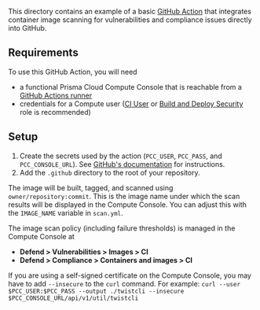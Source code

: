 This directory contains an example of a basic [GitHub Action](https://docs.github.com/en/actions) that integrates container image scanning for vulnerabilities and compliance issues directly into GitHub.

## Requirements
To use this GitHub Action, you will need
* a functional Prisma Cloud Compute Console that is reachable from a [GitHub Actions runner](https://github.com/actions/runner)
* credentials for a Compute user ([CI User](https://docs.twistlock.com/docs/compute_edition/authentication/user_roles.html#ci-user) or [Build and Deploy Security](https://docs.twistlock.com/docs/enterprise_edition/authentication/prisma_cloud_user_roles.html#prisma-cloud-roles-to-compute-roles-mapping) role is recommended)

## Setup
1. Create the secrets used by the action (`PCC_USER`, `PCC_PASS`, and `PCC_CONSOLE_URL`). See [GitHub's documentation](https://docs.github.com/en/actions/reference/encrypted-secrets#creating-encrypted-secrets-for-a-repository) for instructions.
2. Add the `.github` directory to the root of your repository.

The image will be built, tagged, and scanned using `owner/repository:commit`. This is the image name under which the scan results will be displayed in the Compute Console. You can adjust this with the `IMAGE_NAME` variable in `scan.yml`.

The image scan policy (including failure thresholds) is managed in the Compute Console at
* **Defend > Vulnerabilities > Images > CI**
* **Defend > Compliance > Containers and images > CI**

If you are using a self-signed certificate on the Compute Console, you may have to add `--insecure` to the `curl` command. For example:
```curl --user $PCC_USER:$PCC_PASS --output ./twistcli --insecure $PCC_CONSOLE_URL/api/v1/util/twistcli```
